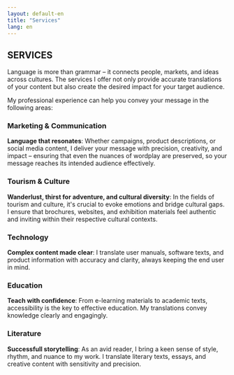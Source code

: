 ```yaml
---
layout: default-en
title: "Services"
lang: en
---
```


## SERVICES

Language is more than grammar – it connects people, markets, and ideas across cultures. The services I offer not only provide accurate translations of your content but also create the desired impact for your target audience. 

My professional experience can help you convey your message in the following areas:

### Marketing & Communication
**Language that resonates**: Whether campaigns, product descriptions, or social media content, I deliver your message with precision, creativity, and impact – ensuring that even the nuances of wordplay are preserved, so your message reaches its intended audience effectively.

### Tourism & Culture
**Wanderlust, thirst for adventure, and cultural diversity**: In the fields of tourism and culture, it's crucial to evoke emotions and bridge cultural gaps. I ensure that brochures, websites, and exhibition materials feel authentic and inviting within their respective cultural contexts.

### Technology
**Complex content made clear**: I translate user manuals, software texts, and product information with accuracy and clarity, always keeping the end user in mind.

### Education
**Teach with confidence**: From e-learning materials to academic texts, accessibility is the key to effective education. My translations convey knowledge clearly and engagingly.

### Literature
**Successfull storytelling**: As an avid reader, I bring a keen sense of style, rhythm, and nuance to my work. I translate literary texts, essays, and creative content with sensitivity and precision.
